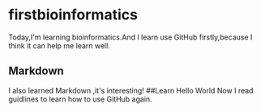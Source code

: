 # firstbioinformatics
Today,I'm learning bioinformatics.And I learn use GitHub firstly,because I think it can help me learn well.
## Markdown
I also learned Markdown ,it's interesting!
##Learn Hello World
Now I read guidlines to learn how to use GitHub again.
